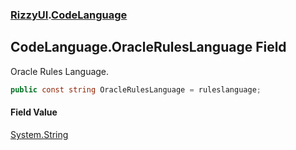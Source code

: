 ### [RizzyUI](RizzyUI 'RizzyUI').[CodeLanguage](RizzyUI.CodeLanguage 'RizzyUI.CodeLanguage')

## CodeLanguage.OracleRulesLanguage Field

Oracle Rules Language.

```csharp
public const string OracleRulesLanguage = ruleslanguage;
```

#### Field Value
[System.String](https://docs.microsoft.com/en-us/dotnet/api/System.String 'System.String')